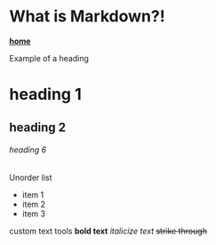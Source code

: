 # What is Markdown?!
  **[home](https://kimlensico.github.io/reading-notes/)**
  

Example of a heading
# heading 1
## heading 2
###### heading 6 

Unorder list
- item 1
- item 2
- item 3 

custom text tools
**bold text** 
*italicize text* 
~~strike through~~ 
